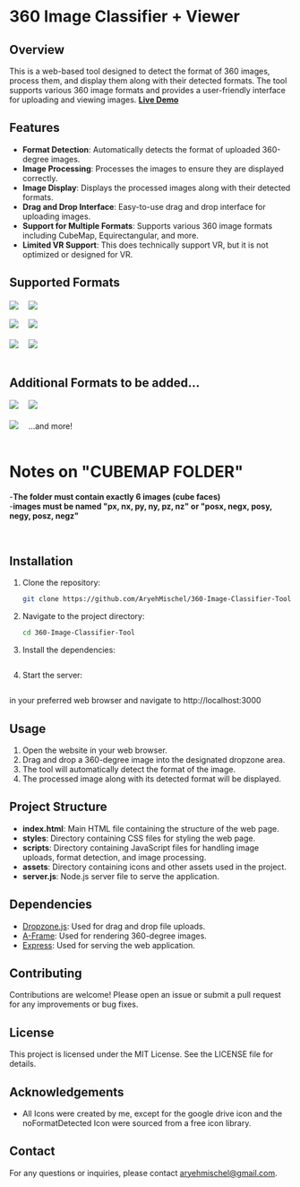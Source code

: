 # 360 Image Classifier + Viewer

## Overview
This is a web-based tool designed to detect the format of 360 images, process them, and display them along with their detected formats. The tool supports various 360 image formats and provides a user-friendly interface for uploading and viewing images.
**[Live Demo](https://universal-360-image-classifier.onrender.com/)**
## Features
- **Format Detection**: Automatically detects the format of uploaded 360-degree images.
- **Image Processing**: Processes the images to ensure they are displayed correctly.
- **Image Display**: Displays the processed images along with their detected formats.
- **Drag and Drop Interface**: Easy-to-use drag and drop interface for uploading images.
- **Support for Multiple Formats**: Supports various 360 image formats including CubeMap, Equirectangular, and more.
- **Limited VR Support**: This does technically support VR, but it is not optimized or designed for VR. 

## Supported Formats
  <div width="100%">
    <img align="center" src="https://d1ty73zrqoktft.cloudfront.net/360-Image-Classifier-Tool/assets/icons/cubemapsFrame.png"/>
      <img width=10px>
    <img align="center" src="https://d1ty73zrqoktft.cloudfront.net/360-Image-Classifier-Tool/assets/icons/stereoCubemapFrame.png"/><br />
  </div><br />

<div width="100%">
    <img  src="https://d1ty73zrqoktft.cloudfront.net/360-Image-Classifier-Tool/assets/icons/stripeCubeMapFrame.png"/>
      <img width=10px>
    <img  src="https://d1ty73zrqoktft.cloudfront.net/360-Image-Classifier-Tool/assets/icons/cubeFolderFrame.png"/>
</div><br />

<div width="100%">
    <img  src="https://d1ty73zrqoktft.cloudfront.net/360-Image-Classifier-Tool/assets/icons/eqrtFrame.png"/>
      <img width=10px>
    <img  src="https://d1ty73zrqoktft.cloudfront.net/360-Image-Classifier-Tool/assets/icons/stereoEqrtFrame.png"/>
</div><br />
     


  
## Additional Formats to be added...

<div width="100%">
    <img  src="https://d1ty73zrqoktft.cloudfront.net/360-Image-Classifier-Tool/assets/icons/verticalCubeMapFrame.png"/>
      <img width=10px>
    <img  src="https://d1ty73zrqoktft.cloudfront.net/360-Image-Classifier-Tool/assets/icons/horizontalTCubeMapsFrame.png"/>
</div><br />
<div width="100%">
    <img  src="https://d1ty73zrqoktft.cloudfront.net/360-Image-Classifier-Tool/assets/icons/panoFrame.png"/>
      <img width=10px>
  <span>  ...and more!</span>
      <div><br />
      </div>
</div>

#  Notes on "CUBEMAP FOLDER"
 -**The folder must contain exactly 6 images (cube faces)**  <br /> 
 -**images must be named "px, nx, py, ny, pz, nz" or "posx, negx, posy, negy, posz, negz"** 
 <br /> 

<br />

## Installation
1. Clone the repository:
   ```bash
   git clone https://github.com/AryehMischel/360-Image-Classifier-Tool.git
   ```
2. Navigate to the project directory:
   ```bash
   cd 360-Image-Classifier-Tool
   ```
3. Install the dependencies:
 ```npm install
 ```
4. Start the server:
 ```npm start
 ```
 in your preferred web browser and navigate to http://localhost:3000

## Usage
1. Open the website in your web browser.
2. Drag and drop a 360-degree image into the designated dropzone area.
3. The tool will automatically detect the format of the image.
4. The processed image along with its detected format will be displayed.

## Project Structure
- **index.html**: Main HTML file containing the structure of the web page.
- **styles**: Directory containing CSS files for styling the web page.
- **scripts**: Directory containing JavaScript files for handling image uploads, format detection, and image processing.
- **assets**: Directory containing icons and other assets used in the project.
- **server.js**:  Node.js server file to serve the application.


## Dependencies
- [Dropzone.js](https://www.dropzone.dev/): Used for drag and drop file uploads.
- [A-Frame](https://aframe.io/): Used for rendering 360-degree images.
- [Express](https://expressjs.com/): Used for serving the web application.

## Contributing
Contributions are welcome! Please open an issue or submit a pull request for any improvements or bug fixes.

## License
This project is licensed under the MIT License. See the LICENSE file for details.

## Acknowledgements
- All Icons were created by me, except for the google drive icon and the noFormatDetected Icon were sourced from a free icon library.

## Contact
For any questions or inquiries, please contact [aryehmischel@gmail.com](mailto:aryehmischel@gmail.com).
